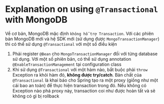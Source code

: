 # Explanation on using `@Transactional` with MongoDB

Về cơ bản, MongoDB mặc định `không hỗ trợ Transaction`. Với các phiên bản MongoDB mới và hệ SDK mới (sử dụng được `MongoTransactionManager`) thì có thể sử dụng `@Transactional` với một số điều kiện

1. Phải register `@Bean` cho `MongoTransactionManager` đối với từng database sử dụng. Với một số phiên bản, có thể sử dụng annotation `@EnableTransactionManagement` tại configuration class
2. Khi sử dụng `@Transactional` với một hàm nào, bắt buộc phải `throw` Exception ra khỏi hàm đó, **không được try/catch**. Bản chất của `@Transactional` là khai báo cho Spring tạo ra một proxy (giống như một cái bao an toàn) để thực hiện transaction trong đó. Nếu không có Exception nào phá proxy này, transaction coi như được hoàn tất và sẽ không có gì bị rollback
